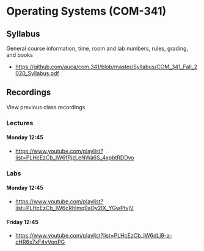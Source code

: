 Operating Systems (COM-341)
===========================

## Syllabus

General course information, time, room and lab numbers, rules, grading, and
books

* <https://github.com/auca/com.341/blob/master/Syllabus/COM_341_Fall_2020_Syllabus.pdf>

## Recordings

View previous class recordings

### Lectures

#### Monday 12:45

* <https://www.youtube.com/playlist?list=PLHcEzCb_lW6fRjzLeNWa6S_4xpbtRDDvo>

### Labs

#### Monday 12:45

* <https://www.youtube.com/playlist?list=PLHcEzCb_lW6cRhlmq9aOy2IX_YGwPtvjV>

#### Friday 12:45

* <https://www.youtube.com/playlist?list=PLHcEzCb_lW6dLj9-a-cHR6s7xF4vVonPG>
